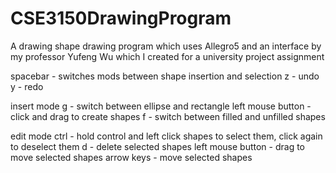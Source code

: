 # CSE3150DrawingProgram
A drawing shape drawing program which uses Allegro5 and an interface by my professor Yufeng Wu which I created for a university project assignment

spacebar - switches mods between shape insertion and selection
z - undo
y - redo

insert mode
g - switch between ellipse and rectangle
left mouse button - click and drag to create shapes
f - switch between filled and unfilled shapes

edit mode
ctrl - hold control and left click shapes to select them, click again to deselect them
d - delete selected shapes
left mouse button - drag to move selected shapes
arrow keys - move selected shapes
